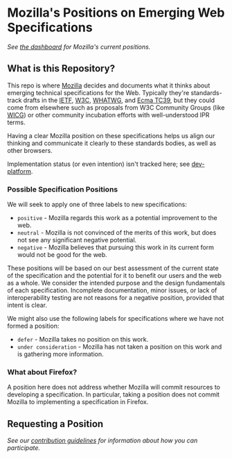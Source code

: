 # Mozilla's Positions on Emerging Web Specifications

_See [the dashboard](https://mozilla.github.io/standards-positions/) for Mozilla's current positions._

## What is this Repository?

This repo is where [Mozilla](https://mozilla.org/) decides and documents what it thinks about
emerging technical specifications for the Web. Typically they're standards-track drafts in the
[IETF](https://ietf.org/), [W3C](https://w3.org/),
[WHATWG](https://whatwg.org/), and [Ecma TC39](https://github.com/tc39), 
but they could come from elsewhere such as proposals 
from W3C Community Groups (like [WICG](https://wicg.github.io/)) 
or other community incubation efforts with well-understood IPR terms.

Having a clear Mozilla position on these specifications helps us align our thinking and communicate
it clearly to these standards bodies, as well as other browsers.

Implementation status (or even intention) isn't tracked here; see [dev-platform](https://groups.google.com/a/mozilla.org/g/dev-platform/).

### Possible Specification Positions

We will seek to apply one of three labels to new specifications:

- `positive` - Mozilla regards this work as a potential improvement to the web.
- `neutral` - Mozilla is not convinced of the merits of this work, but does not see any significant negative potential.
- `negative` - Mozilla believes that pursuing this work in its current form would not be good for the web.

These positions will be based on our best assessment of the current state of the specification and
the potential for it to benefit our users and the web as a whole.  We consider the intended purpose
and the design fundamentals of each specification.  Incomplete documentation, minor issues, or lack of
interoperability testing are not reasons for a negative position, provided that intent is clear.

We might also use the following labels for specifications where we have not formed a position:

- `defer` - Mozilla takes no position on this work.
- `under consideration` - Mozilla has not taken a position on this work and is gathering more information.

### What about Firefox?

A position here does not address whether Mozilla will commit resources to developing a
specification. In particular, taking a position does not commit Mozilla to implementing a
specification in Firefox.

## Requesting a Position

*See our [contribution guidelines](CONTRIBUTING.md) for information about how you can participate.*
